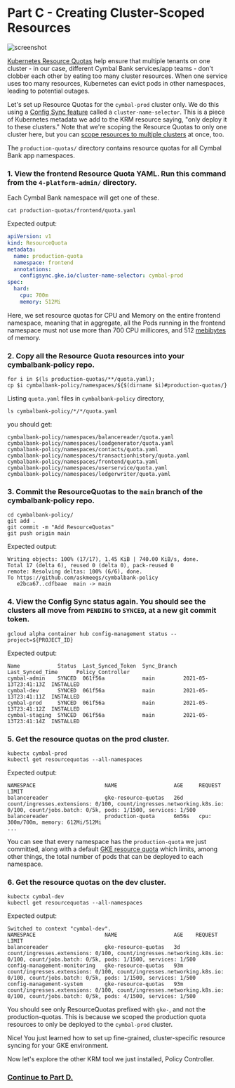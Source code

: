 
# Part C - Creating Cluster-Scoped Resources 

![screenshot](screenshots/resource-quotas.jpg)

[Kubernetes Resource Quotas](https://kubernetes.io/docs/concepts/policy/resource-quotas/) help ensure that multiple tenants on one cluster - in our case, different Cymbal Bank services/app teams - don't clobber each other by eating too many cluster resources. When one service uses too many resources, Kubernetes can evict pods in other namespaces, leading to potential outages. 

Let's set up Resource Quotas for the `cymbal-prod` cluster only. We do this using a [Config Sync feature](https://cloud.google.com/kubernetes-engine/docs/add-on/config-sync/how-to/clusterselectors) called a `cluster-name-selector`. This is a piece of Kubernetes metadata we add to the KRM resource saying, "only deploy it to these clusters." Note that we're scoping the Resource Quotas to only one cluster here, but you can [scope resources to multiple clusters](https://cloud.google.com/kubernetes-engine/docs/add-on/config-sync/how-to/clusterselectors#selecting_a_list_of_clusters) at once, too.

The `production-quotas/` directory contains resource quotas for all Cymbal Bank app namespaces. 

### 1. **View the frontend Resource Quota YAML.** Run this command from the `4-platform-admin/` directory.

Each Cymbal Bank namespace will get one of these.  

```
cat production-quotas/frontend/quota.yaml
```

Expected output: 

```YAML
apiVersion: v1
kind: ResourceQuota
metadata:
  name: production-quota
  namespace: frontend
  annotations:
    configsync.gke.io/cluster-name-selector: cymbal-prod
spec:
  hard:
    cpu: 700m
    memory: 512Mi
```

Here, we set resource quotas for CPU and Memory on the entire frontend namespace, meaning that in aggregate, all the Pods running in the frontend namespace must not use more than 700 CPU millicores, and 512 [mebibytes](https://medium.com/@betz.mark/understanding-resource-limits-in-kubernetes-memory-6b41e9a955f9) of memory.

### 2. **Copy all the Resource Quota resources into your cymbalbank-policy repo.**

```
for i in $(ls production-quotas/**/quota.yaml);
cp $i cymbalbank-policy/namespaces/${$(dirname $i)#production-quotas/}
```

Listing `quota.yaml` files in `cymbalbank-policy` directory,

```
ls cymbalbank-policy/*/*/quota.yaml
```

you should get:

```
cymbalbank-policy/namespaces/balancereader/quota.yaml  
cymbalbank-policy/namespaces/loadgenerator/quota.yaml
cymbalbank-policy/namespaces/contacts/quota.yaml
cymbalbank-policy/namespaces/transactionhistory/quota.yaml
cymbalbank-policy/namespaces/frontend/quota.yaml
cymbalbank-policy/namespaces/userservice/quota.yaml
cymbalbank-policy/namespaces/ledgerwriter/quota.yaml
```

### 3. **Commit the ResourceQuotas to the `main` branch of the cymbalbank-policy repo.**

```
cd cymbalbank-policy/
git add .
git commit -m "Add ResourceQuotas"
git push origin main
```

Expected output: 

```
Writing objects: 100% (17/17), 1.45 KiB | 740.00 KiB/s, done.
Total 17 (delta 6), reused 0 (delta 0), pack-reused 0
remote: Resolving deltas: 100% (6/6), done.
To https://github.com/askmeegs/cymbalbank-policy
   e2bca67..cdfbaae  main -> main
```

### 4. **View the Config Sync status again. You should see the clusters all move from `PENDING` to `SYNCED`, at a new git commit token.**

```
gcloud alpha container hub config-management status --project=${PROJECT_ID}
```

Expected output: 

```
Name            Status  Last_Synced_Token  Sync_Branch  Last_Synced_Time      Policy_Controller
cymbal-admin    SYNCED  061f56a            main         2021-05-13T23:41:13Z  INSTALLED
cymbal-dev      SYNCED  061f56a            main         2021-05-13T23:41:11Z  INSTALLED
cymbal-prod     SYNCED  061f56a            main         2021-05-13T23:41:12Z  INSTALLED
cymbal-staging  SYNCED  061f56a            main         2021-05-13T23:41:14Z  INSTALLED
```

### 5. **Get the resource quotas on the prod cluster.** 

```
kubectx cymbal-prod
kubectl get resourcequotas --all-namespaces
```

Expected output: 

```
NAMESPACE                      NAME                  AGE     REQUEST                                                                                                                               LIMIT
balancereader                  gke-resource-quotas   26d     count/ingresses.extensions: 0/100, count/ingresses.networking.k8s.io: 0/100, count/jobs.batch: 0/5k, pods: 1/1500, services: 1/500
balancereader                  production-quota      6m56s   cpu: 300m/700m, memory: 612Mi/512Mi
...
```

You can see that every namespace has the `production-quota` we just committed, along with a default [GKE resource quota](https://cloud.google.com/kubernetes-engine/quotas#resource_quotas) which limits, among other things, the total number of pods that can be deployed to each namespace. 

### 6. **Get the resource quotas on the dev cluster.** 
  
```
kubectx cymbal-dev
kubectl get resourcequotas --all-namespaces
```

Expected output: 

```
Switched to context "cymbal-dev".
NAMESPACE                      NAME                  AGE    REQUEST                                                                                                                               LIMIT
balancereader                  gke-resource-quotas   3d     count/ingresses.extensions: 0/100, count/ingresses.networking.k8s.io: 0/100, count/jobs.batch: 0/5k, pods: 1/1500, services: 1/500
config-management-monitoring   gke-resource-quotas   93m    count/ingresses.extensions: 0/100, count/ingresses.networking.k8s.io: 0/100, count/jobs.batch: 0/5k, pods: 1/1500, services: 1/500
config-management-system       gke-resource-quotas   93m    count/ingresses.extensions: 0/100, count/ingresses.networking.k8s.io: 0/100, count/jobs.batch: 0/5k, pods: 4/1500, services: 1/500
```

You should see only ResourceQuotas prefixed with `gke-`, and not the production-quotas. This is because we scoped the production quota resources to only be deployed to the `cymbal-prod` cluster. 

Nice! You just learned how to set up fine-grained, cluster-specific resource syncing for your GKE environment. 

Now let's explore the other KRM tool we just installed, Policy Controller. 

### **[Continue to Part D.](partD-policy-controller.md)**
